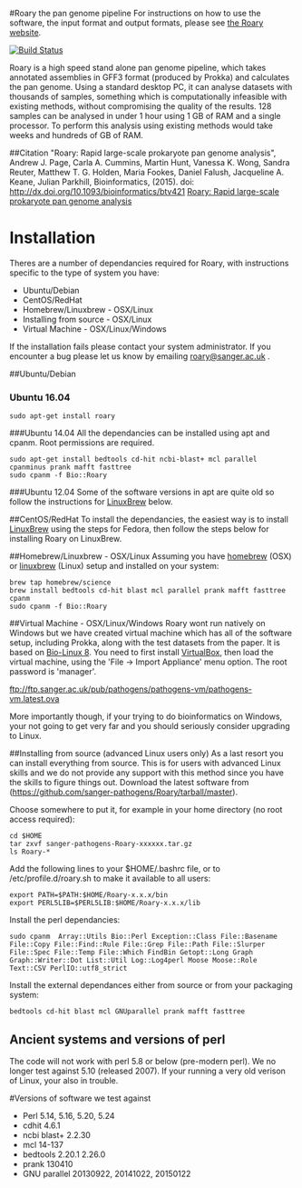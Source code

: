 #Roary the pan genome pipeline
For instructions on how to use the software, the input format and output formats, please see [the Roary website](http://sanger-pathogens.github.io/Roary).

[![Build Status](https://travis-ci.org/sanger-pathogens/Roary.svg?branch=master)](https://travis-ci.org/sanger-pathogens/Roary)

Roary is a high speed stand alone pan genome pipeline, which takes annotated assemblies in GFF3 format (produced by Prokka) and calculates the pan genome.  Using a standard desktop PC, it can analyse datasets with thousands of samples, something which is computationally infeasible with existing methods, without compromising the quality of the results.  128 samples can be analysed in under 1 hour using 1 GB of RAM and a single processor. To perform this analysis using existing methods would take weeks and hundreds of GB of RAM.

##Citation
    "Roary: Rapid large-scale prokaryote pan genome analysis",
    Andrew J. Page, Carla A. Cummins, Martin Hunt, Vanessa K. Wong, Sandra Reuter, Matthew T. G. Holden, Maria Fookes, Daniel Falush, Jacqueline A. Keane, Julian Parkhill,
    Bioinformatics, (2015). doi: http://dx.doi.org/10.1093/bioinformatics/btv421
[Roary: Rapid large-scale prokaryote pan genome analysis](http://dx.doi.org/10.1093/bioinformatics/btv421)

# Installation
Theres are a number of dependancies required for Roary, with instructions specific to the type of system you have:
* Ubuntu/Debian
* CentOS/RedHat
* Homebrew/Linuxbrew - OSX/Linux
* Installing from source - OSX/Linux
* Virtual Machine - OSX/Linux/Windows

If the installation fails please contact your system administrator. If you encounter a bug please let us know by emailing roary@sanger.ac.uk .

##Ubuntu/Debian
### Ubuntu 16.04

```
sudo apt-get install roary
```

###Ubuntu 14.04
All the dependancies can be installed using apt and cpanm. Root permissions are required.

```
sudo apt-get install bedtools cd-hit ncbi-blast+ mcl parallel cpanminus prank mafft fasttree
sudo cpanm -f Bio::Roary
```

###Ubuntu 12.04
Some of the software versions in apt are quite old so follow the instructions for [LinuxBrew](http://brew.sh/linuxbrew/) below.

##CentOS/RedHat
To install the dependancies, the easiest way is to install [LinuxBrew](http://brew.sh/linuxbrew/) using the steps for Fedora, then follow the steps below for installing Roary on LinuxBrew.

##Homebrew/Linuxbrew - OSX/Linux
Assuming you have [homebrew](http://brew.sh/) (OSX) or [linuxbrew](http://brew.sh/linuxbrew/) (Linux) setup and installed on your system:

```
brew tap homebrew/science
brew install bedtools cd-hit blast mcl parallel prank mafft fasttree cpanm
sudo cpanm -f Bio::Roary
```

##Virtual Machine - OSX/Linux/Windows
Roary wont run natively on Windows but we have created virtual machine which has all of the software setup, including Prokka, along with the test datasets from the paper. It is based on [Bio-Linux 8](http://environmentalomics.org/bio-linux/).  You need to first install [VirtualBox](https://www.virtualbox.org/), then load the virtual machine, using the 'File -> Import Appliance' menu option. The root password is 'manager'.

ftp://ftp.sanger.ac.uk/pub/pathogens/pathogens-vm/pathogens-vm.latest.ova

More importantly though, if your trying to do bioinformatics on Windows, your not going to get very far and you should seriously consider upgrading to Linux.

##Installing from source (advanced Linux users only)
As a last resort you can install everything from source. This is for users with advanced Linux skills and we do not provide any support with this method since you have the skills to figure things out.
Download the latest software from (https://github.com/sanger-pathogens/Roary/tarball/master).

Choose somewhere to put it, for example in your home directory (no root access required):

```
cd $HOME
tar zxvf sanger-pathogens-Roary-xxxxxx.tar.gz
ls Roary-*
```

Add the following lines to your $HOME/.bashrc file, or to /etc/profile.d/roary.sh to make it available to all users:

```
export PATH=$PATH:$HOME/Roary-x.x.x/bin
export PERL5LIB=$PERL5LIB:$HOME/Roary-x.x.x/lib
```
Install the perl dependancies:

```
sudo cpanm  Array::Utils Bio::Perl Exception::Class File::Basename File::Copy File::Find::Rule File::Grep File::Path File::Slurper File::Spec File::Temp File::Which FindBin Getopt::Long Graph Graph::Writer::Dot List::Util Log::Log4perl Moose Moose::Role Text::CSV PerlIO::utf8_strict 
```
Install the external dependances either from source or from your packaging system:
```
bedtools cd-hit blast mcl GNUparallel prank mafft fasttree
```

## Ancient systems and versions of perl
The code will not work with perl 5.8 or below (pre-modern perl). We no longer test against 5.10 (released 2007). If your running a very old verison of Linux, your also in trouble.

#Versions of software we test against
* Perl 5.14, 5.16, 5.20, 5.24
* cdhit 4.6.1
* ncbi blast+ 2.2.30
* mcl 14-137
* bedtools 2.20.1  2.26.0
* prank 130410
* GNU parallel 20130922, 20141022, 20150122
